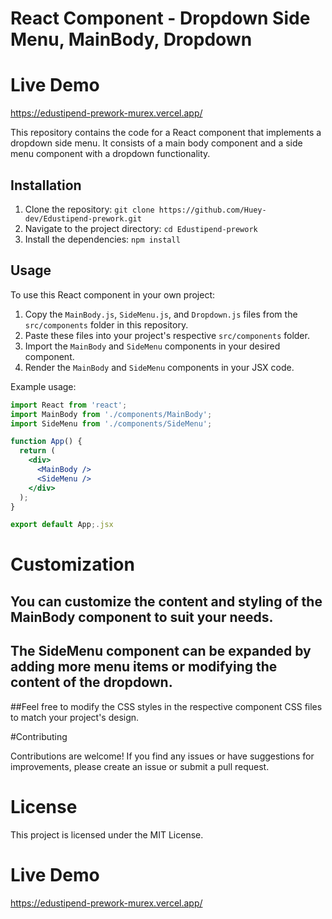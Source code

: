 # React Component - Dropdown Side Menu, MainBody, Dropdown 

# Live Demo
https://edustipend-prework-murex.vercel.app/

This repository contains the code for a React component that implements a dropdown side menu. It consists of a main body component and a side menu component with a dropdown functionality.

## Installation

1. Clone the repository: `git clone https://github.com/Huey-dev/Edustipend-prework.git`
2. Navigate to the project directory: `cd Edustipend-prework`
3. Install the dependencies: `npm install`

## Usage

To use this React component in your own project:

1. Copy the `MainBody.js`, `SideMenu.js`, and `Dropdown.js` files from the `src/components` folder in this repository.
2. Paste these files into your project's respective `src/components` folder.
3. Import the `MainBody` and `SideMenu` components in your desired component.
4. Render the `MainBody` and `SideMenu` components in your JSX code.

Example usage:

```jsx
import React from 'react';
import MainBody from './components/MainBody';
import SideMenu from './components/SideMenu';

function App() {
  return (
    <div>
      <MainBody />
      <SideMenu />
    </div>
  );
}

export default App;.jsx
```


# Customization

## You can customize the content and styling of the MainBody component to suit your needs.
## The SideMenu component can be expanded by adding more menu items or modifying the content of the dropdown.
##Feel free to modify the CSS styles in the respective component CSS files to match your project's design.

#Contributing

Contributions are welcome! If you find any issues or have suggestions for improvements, please create an issue or submit a pull request.

# License
This project is licensed under the MIT License.

# Live Demo
https://edustipend-prework-murex.vercel.app/
